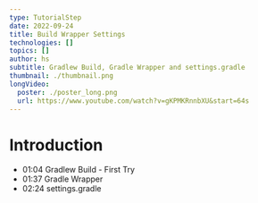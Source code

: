 ```yaml
---
type: TutorialStep
date: 2022-09-24
title: Build Wrapper Settings
technologies: []
topics: []
author: hs
subtitle: Gradlew Build, Gradle Wrapper and settings.gradle
thumbnail: ./thumbnail.png
longVideo:
  poster: ./poster_long.png
  url: https://www.youtube.com/watch?v=gKPMKRnnbXU&start=64s
---
```


# Introduction

- 01:04 Gradlew Build - First Try
- 01:37 Gradle Wrapper
- 02:24 settings.gradle
